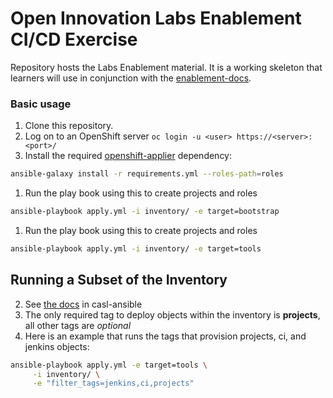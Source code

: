 # Open Innovation Labs Enablement CI/CD Exercise

Repository hosts the Labs Enablement material. It is a working skeleton that learners will use in conjunction with the [enablement-docs](https://github.com/rht-labs/enablement-docs).

### Basic usage

1. Clone this repository.
1. Log on to an OpenShift server `oc login -u <user> https://<server>:<port>/`
1. Install the required [openshift-applier](https://github.com/redhat-cop/openshift-applier) dependency:
```bash
ansible-galaxy install -r requirements.yml --roles-path=roles
```
1. Run the play book using this to create projects and roles
```bash
ansible-playbook apply.yml -i inventory/ -e target=bootstrap
```
1. Run the play book using this to create projects and roles
```bash
ansible-playbook apply.yml -i inventory/ -e target=tools
```

## Running a Subset of the Inventory

2. See [the docs](https://github.com/redhat-cop/casl-ansible/tree/master/roles/openshift-applier#filtering-content-based-on-tags) in casl-ansible
2. The only required tag to deploy objects within the inventory is **projects**, all other tags are *optional*
2. Here is an example that runs the tags that provision projects, ci, and jenkins objects:
```bash
ansible-playbook apply.yml -e target=tools \
     -i inventory/ \
     -e "filter_tags=jenkins,ci,projects"
```
